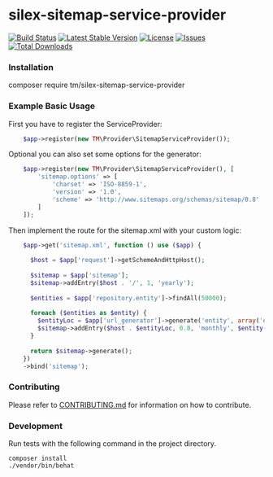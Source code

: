 silex-sitemap-service-provider
==============================
[![Build Status](https://travis-ci.org/tommy-muehle/silex-sitemap-service-provider.svg?branch=master)](https://travis-ci.org/tommy-muehle/silex-sitemap-service-provider)
[![Latest Stable Version](https://poser.pugx.org/tm/silex-sitemap-service-provider/v/stable)](https://packagist.org/packages/tm/silex-sitemap-service-provider)
[![License](https://poser.pugx.org/tm/silex-sitemap-service-provider/license)](https://packagist.org/packages/tm/silex-sitemap-service-provider)
[![Issues](https://img.shields.io/github/issues/tommy-muehle/silex-sitemap-service-provider.svg)](https://github.com/tommy-muehle/silex-sitemap-service-provider/issues)
[![Total Downloads](https://poser.pugx.org/tm/silex-sitemap-service-provider/downloads)](https://packagist.org/packages/tm/silex-sitemap-service-provider)

### Installation

composer require tm/silex-sitemap-service-provider

### Example Basic Usage

First you have to register the ServiceProvider:
```php
    $app->register(new TM\Provider\SitemapServiceProvider());
```

Optional you can also set some options for the generator:
```php
    $app->register(new TM\Provider\SitemapServiceProvider(), [
        'sitemap.options' => [
            'charset' => 'ISO-8859-1',
            'version' => '1.0',
            'scheme' => 'http://www.sitemaps.org/schemas/sitemap/0.8'
        ]
    ]);
```

Then implement the route for the sitemap.xml with your custom logic:
```php
    $app->get('sitemap.xml', function () use ($app) {
  
      $host = $app['request']->getSchemeAndHttpHost();
      
      $sitemap = $app['sitemap'];
      $sitemap->addEntry($host . '/', 1, 'yearly');
      
      $entities = $app['repository.entity']->findAll(50000);
  
      foreach ($entities as $entity) {
        $entityLoc = $app['url_generator']->generate('entity', array('entity' => $entity->getId()));
        $sitemap->addEntry($host . $entityLoc, 0.8, 'monthly', $entity->getLastModified());
      }
  
      return $sitemap->generate();
    })
    ->bind('sitemap');
```

### Contributing

Please refer to [CONTRIBUTING.md](CONTRIBUTING.md) for information on how to contribute.

### Development

Run tests with the following command in the project directory.

```
composer install
./vendor/bin/behat 
```
